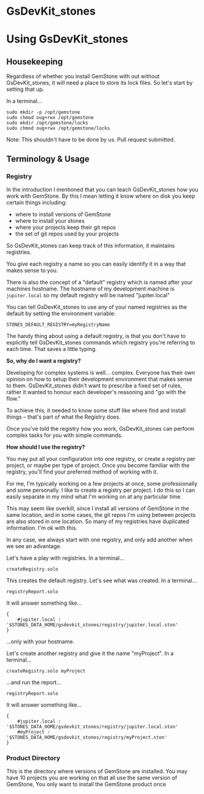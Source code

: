 # GsDevKit_stones

# Using GsDevKit_stones

## Housekeeping
Regardless of whether you install GemStone with out without GsDevKit_stones, it will need a place to store its lock files. So let's start by setting that up.

In a terminal...
```
sudo mkdir -p /opt/gemstone
sudo chmod oug+rwx /opt/gemstone
sudo mkdir /opt/gemstone/locks
sudo chmod oug+rwx /opt/gemstone/locks

```
Note: This shouldn't have to be done by us. Pull request submitted.

## Terminology & Usage

### Registry
In the introduction I mentioned that you can teach GsDevKit_stones how you work with GemStone. By this I mean letting it know where on disk you keep certain things including:
- where to install versions of GemStone
- where to install your stones
- where your projects keep their git repos
- the set of git repos used by your projects

So GsDevKit_stones can keep track of this information, it maintains registries.

You give each registry a name so you can easily identify it in a way that makes sense to you. 

There is also the concept of a "default" registry which is named after your machines hostname. The hostname of my development machine is `jupiter.local` so my default registry will be named "jupiter.local"

You can tell GsDevKit_stones to use any of your named registries as the default by setting the environment variable:
```
STONES_DEFAULT_REGISTRY=myRegistryName
```

The handy thing about using a default registry, is that you don't have to explicitly tell GsDevKit_stones commands which registry you're referring to each time. That saves a little typing.

**So, why do I want a registry?**

Developing for complex systems is well... complex. Everyone has their own opinion on how to setup their development environment that makes sense to them. GsDevKit_stones didn't want to prescribe a fixed set of rules, rather it wanted to honour each developer's reasoning and "go with the flow."

To achieve this, it needed to know some stuff like where find and install things – that's part of what the Registry does.

Once you've told the registry how you work, GsDevKit_stones can perform complex tasks for you with simple commands.

**How should I use the registry?**

You may put all your configuration into one registry, or create a registry per project, or maybe per type of project. Once you become familiar with the registry, you'll find your preferred method of working with it.

For me, I'm typically working on a few projects at once, some professionally and some personally. I like to create a registry per project. I do this so I can easily separate in my mind what I'm working on at any particular time.

This may seem like overkill, since I install all versions of GemStone in the same location, and in some cases, the git repos I'm using between projects are also stored in one location. So many of my registries have duplicated information. I'm ok with this.

In any case, we always start with one registry, and only add another when we see an advantage.

Let's have a play with registries. In a terminal...
```
createRegistry.solo
```
This creates the default registry. Let's see what was created. In a terminal...
```
registryReport.solo
```
It will answer something like...
```
{
	#jupiter.local : '$STONES_DATA_HOME/gsdevkit_stones/registry/jupiter.local.ston'
}
```
...only with your hostname.

Let's create another registry and give it the name "myProject". In a terminal...
```
createRegistry.solo myProject
```
...and run the report...
```
registryReport.solo
```
It will answer something like...
```
{
	#jupiter.local : '$STONES_DATA_HOME/gsdevkit_stones/registry/jupiter.local.ston'
	#myProject : '$STONES_DATA_HOME/gsdevkit_stones/registry/myProject.ston'
}
```



### Product Directory

This is the directory where versions of GemStone are installed. You may have 10 projects you are working on that all use the same version of GemStone, You only want to install the GemStone product once

